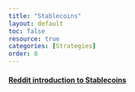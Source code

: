 ```yaml
---
title: "Stablecoins"
layout: default
toc: false
resource: true 
categories: [Strategies] 
order: 8
---
```

#### [Reddit introduction to Stablecoins](https://www.reddit.com/r/CryptoCurrency/comments/mysxvz/defi_explained_stablecoins/)

